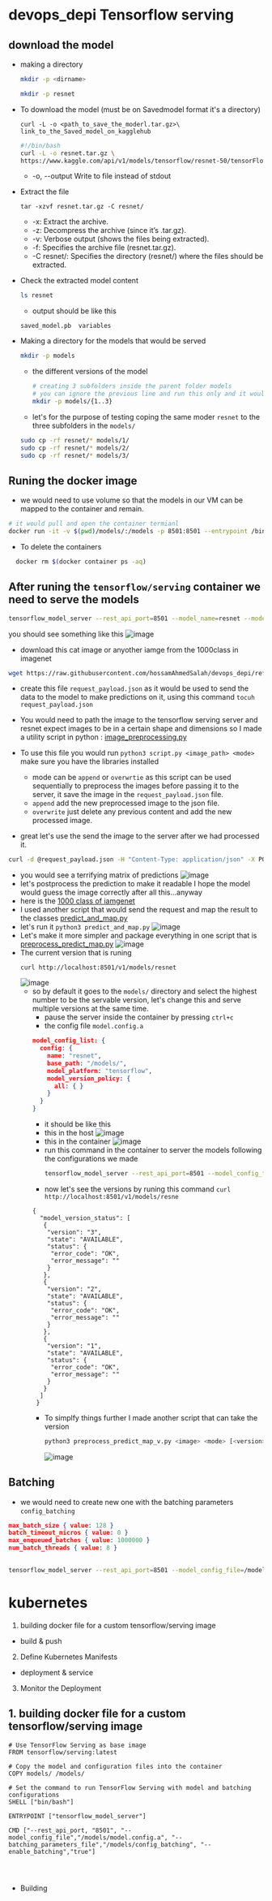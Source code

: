 # devops_depi Tensorflow serving
## download the model 
- making a directory
  ```bash
  mkdir -p <dirname>
  ```
  ```bash
  mkdir -p resnet 
  ```
- To download the model (must be on Savedmodel format it's a directory)
    ```
    curl -L -o <path_to_save_the_moderl.tar.gz>\
    link_to_the_Saved_model_on_kagglehub
    
    ```
    ```bash
    #!/bin/bash
    curl -L -o resnet.tar.gz \
    https://www.kaggle.com/api/v1/models/tensorflow/resnet-50/tensorFlow2/classification/1/download
    ```
    -  -o, --output <file>        Write to file instead of stdout
- Extract the file
    ```
    tar -xzvf resnet.tar.gz -C resnet/
    ```
    - -x: Extract the archive.
    - -z: Decompress the archive (since it’s .tar.gz).
    - -v: Verbose output (shows the files being extracted).
    - -f: Specifies the archive file (resnet.tar.gz).
    - -C resnet/: Specifies the directory (resnet/) where the files should be extracted.
- Check the extracted model content
    ```bash
    ls resnet 
    ```
    - output should be like this
    ```
    saved_model.pb  variables
    ```

- Making a directory for the models that would be served
   ```bash
   mkdir -p models
   ```
   - the different versions of the model
     ```bash
     # creating 3 subfolders inside the parent folder models
     # you can ignore the previous line and run this only and it would work
     mkdir -p models/{1..3}
     ```
    - let's for the purpose of testing coping the same moder `resnet` to the three subfolders in the `models/`
     ```bash
     sudo cp -rf resnet/* models/1/
     sudo cp -rf resnet/* models/2/
     sudo cp -rf resnet/* models/3/
     ```
## Runing the docker image 
- we would need to use volume so that the models in our VM can be mapped to the container and remain.
```bash
# it would pull and open the container termianl 
docker run -it -v $(pwd)/models/:/models -p 8501:8501 --entrypoint /bin/bash tensorflow/serving
```
- To delete the containers
```bash
  docker rm $(docker container ps -aq)
```
## After runing the `tensorflow/serving` container we need to serve the models
```bash
tensorflow_model_server --rest_api_port=8501 --model_name=resnet --model_base_path=/models/
```
you should see something like this 
![image](https://github.com/user-attachments/assets/cf890f51-83d7-4c04-873c-d5a2f31079e1)

- download this cat image or anyother iamge from the 1000class in imagenet
```bash 
wget https://raw.githubusercontent.com/hossamAhmedSalah/devops_depi/refs/heads/main/cat.jpeg
```
- create this file `request_payload.json` as it would be used to send the data to the model to make predictions on it, using this command `tocuh request_payload.json`

- You would need to path the image to the tensorflow serving server and resnet expect images to be in a certain shape and dimensions so I made a utility script in python :  [image_preprocessing.py](https://github.com/hossamAhmedSalah/devops_depi/blob/main/image_preprocessing.py)
- To use this file you would run `python3 script.py <image_path> <mode>` make sure you have the libraries installed
  - mode can be `append` or `overwrtie` as this script can be used sequentially to preprocess the images before passing it to the server, it save the image in the `request_payload.json` file.
  - `append` add the new preprocessed image to the json file.
  - `overwrite` just delete any previous content and add the new processed image.
- great let's use the send the image to the server after we had processed it.
```bash
curl -d @request_payload.json -H "Content-Type: application/json" -X POST http://localhost:8501/v1/models/resnet:predict
```
- you would see a terrifying matrix of predictions 
![image](https://github.com/user-attachments/assets/affcfc46-a564-4a3f-9ae4-f64ed4a4ac2c)
- let's postprocess the prediction to make it readable I hope the model would guess the image correctly after all this...anyway
- here is the [1000 class of iamgenet](https://github.com/hossamAhmedSalah/devops_depi/blob/main/imagenet1000_clsidx_to_labels.json)
- I used another script that would send the request and map the result to the classes [predict_and_map.py](https://github.com/hossamAhmedSalah/devops_depi/blob/main/predict_and_map.py)
- let's run it `python3 predict_and_map.py`
![image](https://github.com/user-attachments/assets/7db82634-5b24-4d9a-a0b3-064d7659c10b)
- Let's make it more simpler and package everything in one script that is [preprocess_predict_map.py](https://github.com/hossamAhmedSalah/devops_depi/blob/main/predict_and_map.py)
![image](https://github.com/user-attachments/assets/4b6a5120-1391-4c43-b645-4ca1f90992a5)
- The current version that is runing
  ```
  curl http://localhost:8501/v1/models/resnet
  ```
  ![image](https://github.com/user-attachments/assets/4bc4d9b1-6c2d-44ee-9a25-c281401f9f95)
  - so by default it goes to the `models/` directory and select the highest number to be the servable version, let's change this and serve multiple versions at the same time.
      - pause the server inside the container by pressing `ctrl+c`
      - the config file `model.config.a`
      ```json
      model_config_list: {
        config: {
          name: "resnet",
          base_path: "/models/",
          model_platform: "tensorflow",
          model_version_policy: {
            all: { }                                          
          }
        }
      }
      ```
      - it should be like this
      - this in the host
        ![image](https://github.com/user-attachments/assets/784f8e88-e273-4e8e-806a-9e3f21d1891e)
      - this in the container
        ![image](https://github.com/user-attachments/assets/a908df37-5b43-4555-893f-d5da507702b2)
      - run this command in the container to server the models following the configurations we made
        ```bash
        tensorflow_model_server --rest_api_port=8501 --model_config_file=/models/model.config.a
        ```
       - now let's see the versions by runing this command `curl http://localhost:8501/v1/models/resne`
       ```
       {
         "model_version_status": [
          {
           "version": "3",
           "state": "AVAILABLE",
           "status": {
            "error_code": "OK",
            "error_message": ""
           }
          },
          {
           "version": "2",
           "state": "AVAILABLE",
           "status": {
            "error_code": "OK",
            "error_message": ""
           }
          },
          {
           "version": "1",
           "state": "AVAILABLE",
           "status": {
            "error_code": "OK",
            "error_message": ""
           }
          }
         ]
        }
       ```
     - To simplfy things further I made another script that can take the version
       ```bash
       python3 preprocess_predict_map_v.py <image> <mode> [<version>]
       ```
       ![image](https://github.com/user-attachments/assets/b577aaf1-f9c9-4c5b-90a3-b79058214139)
## Batching 
- we would need to create new one with the batching parameters `config_batching`
```json
max_batch_size { value: 128 }
batch_timeout_micros { value: 0 }
max_enqueued_batches { value: 1000000 }
num_batch_threads { value: 8 }
     
```
```bash
tensorflow_model_server --rest_api_port=8501 --model_config_file=/models/model.config.a --batching_parameters_file=/models/config_batching --enable_batching=true
```
# kubernetes
1. building docker file for a custom tensorflow/serving image
  - build & push
2. Define Kubernetes Manifests
  - deployment & service
3. Monitor the Deployment
## 1. building docker file for a custom tensorflow/serving image
```.Dockerfile
# Use TensorFlow Serving as base image
FROM tensorflow/serving:latest

# Copy the model and configuration files into the container
COPY models/ /models/

# Set the command to run TensorFlow Serving with model and batching configurations
SHELL ["bin/bash"]

ENTRYPOINT ["tensorflow_model_server"]

CMD ["--rest_api_port, "8501", "--model_config_file","/models/model.config.a", "--batching_parameters_file","/models/config_batching", "--enable_batching","true"]




```
- Building
```bash

```
       
     
        

  


  
        
    
  

